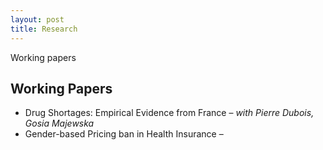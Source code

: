 ```yaml
---
layout: post
title: Research
---
```


<p class="message">
 Working papers

  
</p>
<h2>Working Papers</h2>
<ul>
  <li> Drug Shortages: Empirical Evidence from France – <em>with Pierre Dubois, Gosia Majewska</em></li>
  <li> Gender-based Pricing ban in Health Insurance – <em></em></li>
</ul>


